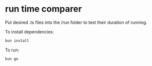 # run time comparer

Put desired .ts files into the /run folder to test their duration of running.

To install dependencies:

```bash
bun install
```

To run:

```bash
bun go
```